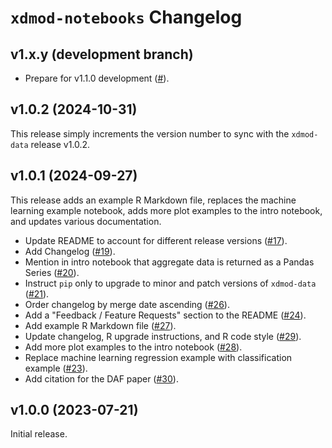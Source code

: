 # `xdmod-notebooks` Changelog

## v1.x.y (development branch)

- Prepare for v1.1.0 development ([\#](https://github.com/ubccr/xdmod-notebooks/pull/)).

## v1.0.2 (2024-10-31)

This release simply increments the version number to sync with the `xdmod-data`
release v1.0.2.

## v1.0.1 (2024-09-27)

This release adds an example R Markdown file, replaces the machine learning
example notebook, adds more plot examples to the intro notebook, and updates
various documentation.

- Update README to account for different release versions ([\#17](https://github.com/ubccr/xdmod-notebooks/pull/17)).
- Add Changelog ([\#19](https://github.com/ubccr/xdmod-notebooks/pull/19)).
- Mention in intro notebook that aggregate data is returned as a Pandas Series ([\#20](https://github.com/ubccr/xdmod-notebooks/pull/20)).
- Instruct `pip` only to upgrade to minor and patch versions of `xdmod-data` ([\#21](https://github.com/ubccr/xdmod-notebooks/pull/21)).
- Order changelog by merge date ascending ([\#26](https://github.com/ubccr/xdmod-notebooks/pull/26)).
- Add a "Feedback / Feature Requests" section to the README ([\#24](https://github.com/ubccr/xdmod-notebooks/pull/24)).
- Add example R Markdown file ([\#27](https://github.com/ubccr/xdmod-notebooks/pull/27)).
- Update changelog, R upgrade instructions, and R code style ([\#29](https://github.com/ubccr/xdmod-notebooks/pull/29)).
- Add more plot examples to the intro notebook ([\#28](https://github.com/ubccr/xdmod-notebooks/pull/28)).
- Replace machine learning regression example with classification example ([\#23](https://github.com/ubccr/xdmod-notebooks/pull/23)).
- Add citation for the DAF paper ([\#30](https://github.com/ubccr/xdmod-notebooks/pull/30)).

## v1.0.0 (2023-07-21)

Initial release.
